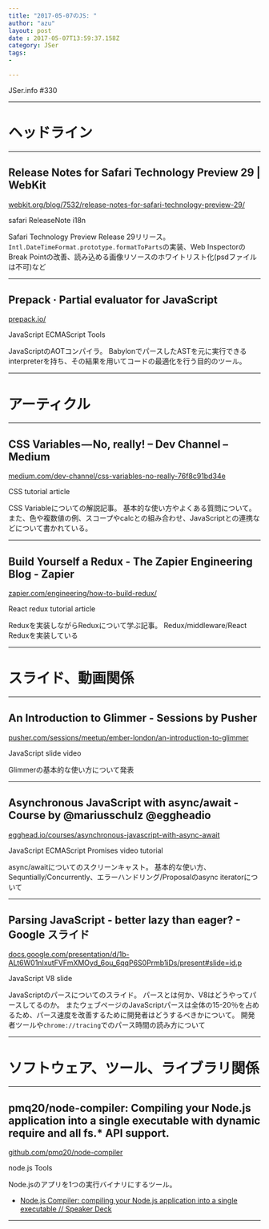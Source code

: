 ```yaml
---
title: "2017-05-07のJS: "
author: "azu"
layout: post
date : 2017-05-07T13:59:37.158Z
category: JSer
tags:
-

---
```


JSer.info #330

----

<h1 class="site-genre">ヘッドライン</h1>

----

## Release Notes for Safari Technology Preview 29 | WebKit
[webkit.org/blog/7532/release-notes-for-safari-technology-preview-29/](https://webkit.org/blog/7532/release-notes-for-safari-technology-preview-29/ "Release Notes for Safari Technology Preview 29 | WebKit")
<p class="jser-tags jser-tag-icon"><span class="jser-tag">safari</span> <span class="jser-tag">ReleaseNote</span> <span class="jser-tag">i18n</span></p>

Safari Technology Preview Release 29リリース。
`Intl.DateTimeFormat.prototype.formatToParts`の実装、Web InspectorのBreak Pointの改善、読み込める画像リソースのホワイトリスト化(psdファイルは不可)など


----

## Prepack · Partial evaluator for JavaScript
[prepack.io/](https://prepack.io/ "Prepack · Partial evaluator for JavaScript")
<p class="jser-tags jser-tag-icon"><span class="jser-tag">JavaScript</span> <span class="jser-tag">ECMAScript</span> <span class="jser-tag">Tools</span></p>

JavaScriptのAOTコンパイラ。
BabylonでパースしたASTを元に実行できるinterpreterを持ち、その結果を用いてコードの最適化を行う目的のツール。


----
<h1 class="site-genre">アーティクル</h1>

----

## CSS Variables — No, really! – Dev Channel – Medium
[medium.com/dev-channel/css-variables-no-really-76f8c91bd34e](https://medium.com/dev-channel/css-variables-no-really-76f8c91bd34e "CSS Variables — No, really! – Dev Channel – Medium")
<p class="jser-tags jser-tag-icon"><span class="jser-tag">CSS</span> <span class="jser-tag">tutorial</span> <span class="jser-tag">article</span></p>

CSS Variableについての解説記事。
基本的な使い方やよくある質問について。
また、色や複数値の例、スコープやcalcとの組み合わせ、JavaScriptとの連携などについて書かれている。


----

## Build Yourself a Redux - The Zapier Engineering Blog - Zapier
[zapier.com/engineering/how-to-build-redux/](https://zapier.com/engineering/how-to-build-redux/ "Build Yourself a Redux - The Zapier Engineering Blog - Zapier")
<p class="jser-tags jser-tag-icon"><span class="jser-tag">React</span> <span class="jser-tag">redux</span> <span class="jser-tag">tutorial</span> <span class="jser-tag">article</span></p>

Reduxを実装しながらReduxについて学ぶ記事。
Redux/middleware/React Reduxを実装している


----
<h1 class="site-genre">スライド、動画関係</h1>

----

## An Introduction to Glimmer - Sessions by Pusher
[pusher.com/sessions/meetup/ember-london/an-introduction-to-glimmer](https://pusher.com/sessions/meetup/ember-london/an-introduction-to-glimmer "An Introduction to Glimmer - Sessions by Pusher")
<p class="jser-tags jser-tag-icon"><span class="jser-tag">JavaScript</span> <span class="jser-tag">slide</span> <span class="jser-tag">video</span></p>

Glimmerの基本的な使い方について発表


----

## Asynchronous JavaScript with async/await - Course by @mariusschulz @eggheadio
[egghead.io/courses/asynchronous-javascript-with-async-await](https://egghead.io/courses/asynchronous-javascript-with-async-await "Asynchronous JavaScript with async/await - Course by @mariusschulz @eggheadio")
<p class="jser-tags jser-tag-icon"><span class="jser-tag">JavaScript</span> <span class="jser-tag">ECMAScript</span> <span class="jser-tag">Promises</span> <span class="jser-tag">video</span> <span class="jser-tag">tutorial</span></p>

async/awaitについてのスクリーンキャスト。
基本的な使い方、Sequntially/Concurrently、エラーハンドリング/Proposalのasync iteratorについて


----

## Parsing JavaScript - better lazy than eager? - Google スライド
[docs.google.com/presentation/d/1b-ALt6W01nIxutFVFmXMOyd\_6ou\_6qqP6S0Prmb1iDs/present#slide&#x3D;id.p](https://docs.google.com/presentation/d/1b-ALt6W01nIxutFVFmXMOyd_6ou_6qqP6S0Prmb1iDs/present#slide&#x3D;id.p "Parsing JavaScript - better lazy than eager? - Google スライド")
<p class="jser-tags jser-tag-icon"><span class="jser-tag">JavaScript</span> <span class="jser-tag">V8</span> <span class="jser-tag">slide</span></p>

JavaScriptのパースについてのスライド。
パースとは何か、V8はどうやってパースしてるのか。
またウェブページのJavaScriptパースは全体の15-20％を占めるため、パース速度を改善するために開発者はどうするべきかについて。
開発者ツールや`chrome://tracing`でのパース時間の読み方について


----
<h1 class="site-genre">ソフトウェア、ツール、ライブラリ関係</h1>

----

## pmq20/node-compiler: Compiling your Node.js application into a single executable with dynamic require and all fs.\* API support.
[github.com/pmq20/node-compiler](https://github.com/pmq20/node-compiler "pmq20/node-compiler: Compiling your Node.js application into a single executable with dynamic require and all fs.\* API support.")
<p class="jser-tags jser-tag-icon"><span class="jser-tag">node.js</span> <span class="jser-tag">Tools</span></p>

Node.jsのアプリを1つの実行バイナリにするツール。

- [Node.js Compiler: compiling your Node.js application into a single executable // Speaker Deck](https://speakerdeck.com/pmq20/node-dot-js-compiler-compiling-your-node-dot-js-application-into-a-single-executable "Node.js Compiler: compiling your Node.js application into a single executable // Speaker Deck")

----
